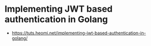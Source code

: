 #  Implementing JWT based authentication in Golang 
* https://tuts.heomi.net/implementing-jwt-based-authentication-in-golang/
